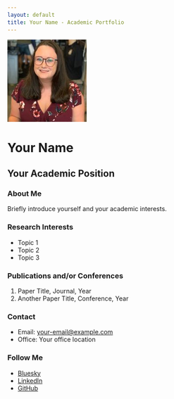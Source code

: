 ```yaml
---
layout: default
title: Your Name - Academic Portfolio
---
```


![Featured Image](/assets/IMG_0002.jpeg)

# Your Name
## Your Academic Position

### About Me
Briefly introduce yourself and your academic interests.

### Research Interests
- Topic 1
- Topic 2
- Topic 3

### Publications and/or Conferences

1. Paper Title, Journal, Year
2. Another Paper Title, Conference, Year

### Contact

- Email: your-email@example.com
- Office: Your office location

### Follow Me

- [Bluesky](https://bsky.app/your_bluesky_handle)
- [LinkedIn](https://linkedin.com/in/your_linkedin_profile)
- [GitHub](https://github.com/your_github_username)
